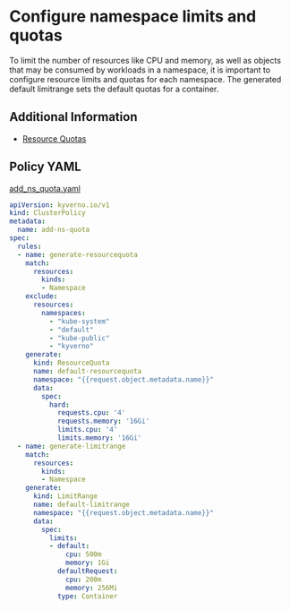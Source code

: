 # Configure namespace limits and quotas

To limit the number of resources like CPU and memory, as well as objects that may be consumed by workloads in a namespace, it is important to configure resource limits and quotas for each namespace. The generated default limitrange sets the default quotas for a container.

## Additional Information

* [Resource Quotas](https://kubernetes.io/docs/concepts/policy/resource-quotas/)

## Policy YAML

[add_ns_quota.yaml](best_practices/add_ns_quota.yaml)

````yaml
apiVersion: kyverno.io/v1
kind: ClusterPolicy
metadata:
  name: add-ns-quota
spec:
  rules:
  - name: generate-resourcequota
    match:
      resources:
        kinds:
        - Namespace
    exclude:
      resources:
        namespaces:
          - "kube-system"
          - "default"
          - "kube-public"
          - "kyverno"
    generate:
      kind: ResourceQuota
      name: default-resourcequota
      namespace: "{{request.object.metadata.name}}"
      data:
        spec:
          hard:
            requests.cpu: '4'
            requests.memory: '16Gi'
            limits.cpu: '4'
            limits.memory: '16Gi'
  - name: generate-limitrange
    match:
      resources:
        kinds:
        - Namespace
    generate:
      kind: LimitRange
      name: default-limitrange
      namespace: "{{request.object.metadata.name}}"
      data:
        spec:
          limits:
          - default:
              cpu: 500m
              memory: 1Gi
            defaultRequest:
              cpu: 200m
              memory: 256Mi
            type: Container
````
